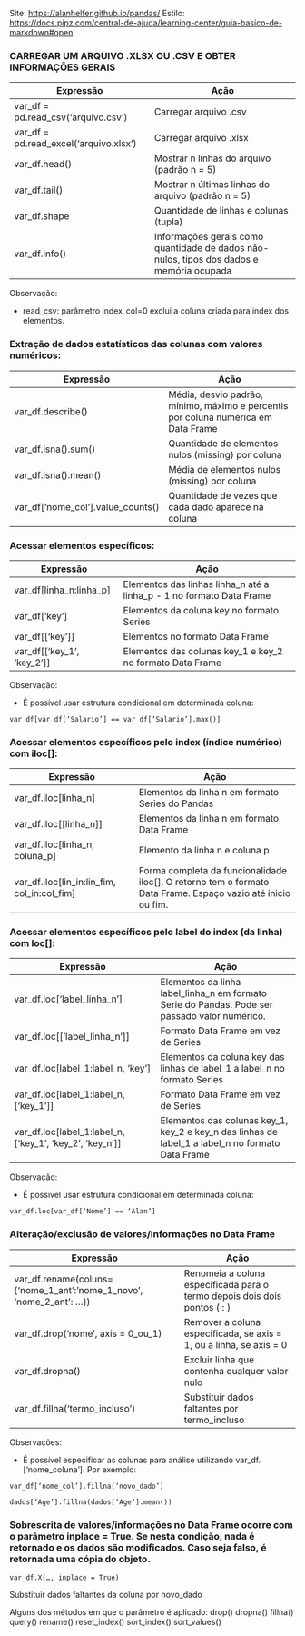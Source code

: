 Site: https://alanhelfer.github.io/pandas/
Estilo: https://docs.pipz.com/central-de-ajuda/learning-center/guia-basico-de-markdown#open

### CARREGAR UM ARQUIVO .XLSX OU .CSV E OBTER INFORMAÇÕES GERAIS

 Expressão | Ação 
 --- | --- 
 var_df = pd.read_csv(‘arquivo.csv’) | Carregar arquivo .csv 
 var_df = pd.read_excel(‘arquivo.xlsx’) | Carregar arquivo .xlsx 
 var_df.head() | Mostrar n linhas do arquivo (padrão n = 5) 
 var_df.tail() | Mostrar n últimas linhas do arquivo (padrão n = 5) 
 var_df.shape | Quantidade de linhas e colunas (tupla) 
 var_df.info() | Informações gerais como quantidade de dados não-nulos, tipos dos dados e memória ocupada 

Observação:
* read_csv: parâmetro index_col=0 exclui a coluna criada para index dos elementos.

### Extração de dados estatísticos das colunas com valores numéricos:

| Expressão | Ação | 
| --- | --- |
|var_df.describe() | Média, desvio padrão, mínimo, máximo e percentis por coluna numérica em Data Frame | 
|var_df.isna().sum() | Quantidade de elementos nulos (missing) por coluna |
|var_df.isna().mean() | Média de elementos nulos (missing) por coluna | 
|var_df[‘nome_col’].value_counts() | Quantidade de vezes que cada dado aparece na coluna |

### Acessar elementos específicos:

| Expressão | Ação | 
| --- | --- |
|var_df[linha_n:linha_p] | Elementos das linhas linha_n até a linha_p - 1 no formato Data Frame |
|var_df[‘key’] | Elementos da coluna key no formato Series |
|var_df[[‘key’]] | Elementos no formato Data Frame |
|var_df[[‘key_1’, ‘key_2’]] |Elementos das colunas key_1 e key_2 no formato Data Frame |

Observação:

* É possível usar estrutura condicional em determinada coluna: 

~~~
var_df[var_df[‘Salario’] == var_df[‘Salario’].max()]
~~~

### Acessar elementos específicos pelo index (índice numérico) com iloc[]:

| Expressão | Ação |
| --- | --- | 
|var_df.iloc[linha_n] | Elementos da linha n em formato Series do Pandas |
|var_df.iloc[[linha_n]] | Elementos da linha n em formato Data Frame |
|var_df.iloc[linha_n, coluna_p] | Elemento da linha n e coluna p |
|var_df.iloc[lin_in:lin_fim, col_in:col_fim] | Forma completa da funcionalidade iloc[]. O retorno tem o formato Data Frame. Espaço vazio até inicio ou fim. |

### Acessar elementos específicos pelo label do index (da linha) com loc[]:

| Expressão | Ação | 
| --- | --- |
|var_df.loc[‘label_linha_n’] | Elementos da linha label_linha_n em formato Serie do Pandas. Pode ser passado valor numérico. |
|var_df.loc[[‘label_linha_n’]] | Formato Data Frame em vez de Series |
|var_df.loc[label_1:label_n, ‘key’] | Elementos da coluna key das linhas de label_1 a label_n no formato Series |
|var_df.loc[label_1:label_n, [‘key_1’]] |Formato Data Frame em vez de  Series |
|var_df.loc[label_1:label_n, [‘key_1’, ‘key_2’, ‘key_n’]] | Elementos das colunas key_1, key_2 e key_n das linhas de label_1 a label_n no formato Data Frame |

Observação: 
* É possível usar estrutura condicional em determinada coluna: 

~~~
var_df.loc[var_df[‘Nome’] == ‘Alan’]
~~~

### Alteração/exclusão de valores/informações no Data Frame

| Expressão | Ação |
| --- | --- |
|var_df.rename(coluns={‘nome_1_ant’:’nome_1_novo’, ‘nome_2_ant’: …}) | Renomeia a coluna especificada para o termo depois dois dois pontos ( : ) |
|var_df.drop(‘nome’, axis = 0_ou_1) | Remover a coluna especificada, se axis = 1, ou a linha, se axis = 0 | 
|var_df.dropna() | Excluir linha que contenha qualquer valor nulo | 
|var_df.fillna(‘termo_incluso’) | Substituir dados faltantes por termo_incluso |

Observações:

* É possível especificar as colunas para análise utilizando var_df.[‘nome_coluna’]. Por exemplo:

~~~
var_df[‘nome_col’].fillna(‘novo_dado’) 

dados[‘Age’].fillna(dados[‘Age’].mean())
~~~

### Sobrescrita de valores/informações no Data Frame ocorre com o parâmetro inplace = True. Se nesta condição, nada é retornado e os dados são modificados. Caso seja falso, é retornada uma cópia do objeto.

~~~
var_df.X(…, inplace = True) 
~~~

Substituir dados faltantes da coluna por novo_dado

Alguns dos métodos em que o parâmetro é aplicado: drop() dropna() fillna() query() rename() reset_index() sort_index() sort_values()
